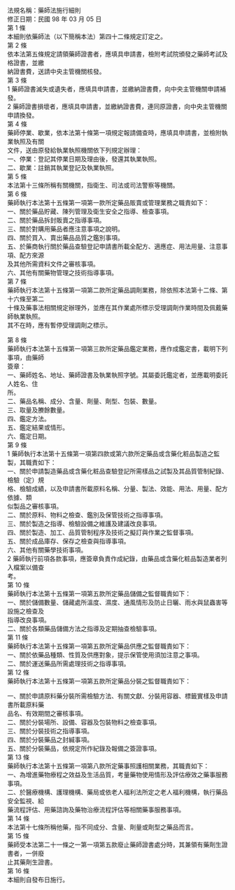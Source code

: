 法規名稱：藥師法施行細則  
修正日期：民國 98 年 03 月 05 日  
第 1 條  
本細則依藥師法（以下簡稱本法）第四十二條規定訂定之。  
第 2 條  
依本法第五條規定請領藥師證書者，應填具申請書，檢附考試院頒發之藥師考試及格證書，並繳  
納證書費，送請中央主管機關核發。  
第 3 條  
1 藥師證書滅失或遺失者，應填具申請書，並繳納證書費，向中央主管機關申請補發。  
2 藥師證書損壞者，應填具申請書，並繳納證書費，連同原證書，向中央主管機關申請換發。  
第 4 條  
藥師停業、歇業，依本法第十條第一項規定報請備查時，應填具申請書，並檢附執業執照及有關  
文件，送由原發給執業執照機關依下列規定辦理：  
一、停業：登記其停業日期及理由後，發還其執業執照。  
二、歇業：註銷其執業登記及執業執照。  
第 5 條  
本法第十三條所稱有關機關，指衛生、司法或司法警察等機關。  
第 6 條  
藥師執行本法第十五條第一項第一款所定藥品販賣或管理業務之職責如下：  
一、關於藥品貯藏、陳列管理及衛生安全之指導、檢查事項。  
二、關於藥品拆封販賣之指導事項。  
三、關於對購用藥品者應注意事項之說明。  
四、關於買入、賣出藥品品質之鑑別事項。  
五、於藥商執行關於藥品查驗登記申請書所載全配方、適應症、用法用量、注意事項、配方來源  
及其他所需資料文件之審核事項。  
六、其他有關藥物管理之技術指導事項。  
第 7 條  
藥師執行本法第十五條第一項第二款所定藥品調劑業務，除依照本法第十二條、第十六條至第二  
十條及藥事法相關規定辦理外，並應在其作業處所標示受理調劑作業時間及佩戴藥師執業執照。  
其不在時，應有暫停受理調劑之標示。  


第 8 條  
藥師執行本法第十五條第一項第三款所定藥品鑑定業務，應作成鑑定書，載明下列事項，由藥師  
簽章：  
一、藥師姓名、地址、藥師證書及執業執照字號。其屬委託鑑定者，並應載明委託人姓名、住  
所。  
二、藥品名稱、成分、含量、劑量、劑型、包裝、數量。  
三、取量及賸餘數量。  
四、鑑定方法。  
五、鑑定結果或情形。  
六、鑑定日期。  
第 9 條  
1 藥師執行本法第十五條第一項第四款或第六款所定藥品或含藥化粧品製造之監製，其職責如下：  
一、關於申請製造藥品或含藥化粧品查驗登記所需樣品之試製及其品質管制紀錄、檢驗（定）規  
格、檢驗成績，以及申請書所載原料名稱、分量、製法、效能、用法、用量、配方依據、類  
似製品之審核事項。  
二、關於原料、物料之檢查、鑑別及保管技術之指導事項。  
三、關於製造之指導、檢驗設備之維護及建議改良事項。  
四、關於製造、加工、品質管制程序及技術之擬訂與作業之監督事項。  
五、關於成品庫存、保存之檢查與指導事項。  
六、其他有關藥學技術事項。  
2 藥師執行前項各款事項，應簽章負責作成紀錄，由藥品或含藥化粧品製造業者列入檔案以備查  
考。  
第 10 條  
藥師執行本法第十五條第一項第五款所定藥品儲備之監督職責如下：  
一、關於儲備數量、儲藏處所溫度、濕度、通風情形及防止日曬、雨水與鼠蟲害等設施之檢查及  
指導改良事項。  
二、關於各類藥品儲備方法之指導及定期抽查檢驗事項。  
第 11 條  
藥師執行本法第十五條第一項第五款所定藥品供應之監督職責如下：  
一、關於依藥品種類、性質及供應對象，提示保管使用須加注意之事項。  
二、關於運送藥品所需處理技術之指導事項。  
第 12 條  
藥師執行本法第十五條第一項第五款所定藥品分裝之監督職責如下：  


一、關於申請原料藥分裝所需檢驗方法、有關文獻、分裝用容器、標籤實樣及申請書所載原料藥  
品名、有效期間之審核事項。  
二、關於分裝場所、設備、容器及包裝物料之檢查事項。  
三、關於分裝技術之指導事項。  
四、關於分裝藥品之封緘事項。  
五、關於分裝藥品，依規定所作紀錄及報備之簽證事項。  
第 13 條  
藥師執行本法第十五條第一項第八款所定藥事照護相關業務，其職責如下：  
一、為增進藥物療程之效益及生活品質，考量藥物使用情形及評估療效之藥事服務事項。  
二、於醫療機構、護理機構、藥局或依老人福利法所定之老人福利機構，執行藥品安全監視、給  
藥流程評估、用藥諮詢及藥物治療流程評估等相關藥事服務事項。  
第 14 條  
本法第十七條所稱他藥，指不同成分、含量、劑量或劑型之藥品而言。  
第 15 條  
藥師受本法第二十一條之一第一項第五款廢止藥師證書處分時，其兼領有藥劑生證書者，一併廢  
止其藥劑生證書。  
第 16 條  
本細則自發布日施行。  


